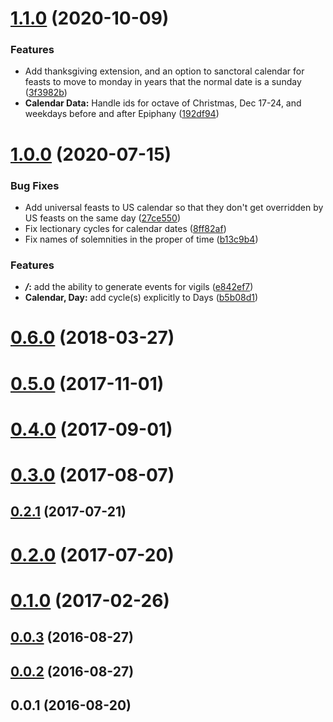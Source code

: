# [1.1.0](https://github.com/Lumen-de-Lumine/calendarium-romanum/compare/v1.0.0...v1.1.0) (2020-10-09)


### Features

* Add thanksgiving extension, and an option to sanctoral calendar for feasts to move to monday in years that the normal date is a sunday ([3f3982b](https://github.com/Lumen-de-Lumine/calendarium-romanum/commit/3f3982b8fcec4ee826adeeb0627c6c0a326eeefb))
* **Calendar Data:** Handle ids for octave of Christmas, Dec 17-24, and weekdays before and after Epiphany ([192df94](https://github.com/Lumen-de-Lumine/calendarium-romanum/commit/192df9470769c2076fd7ae975544fc5a11010bfc))



# [1.0.0](https://github.com/Lumen-de-Lumine/calendarium-romanum/compare/v0.6.0...v1.0.0) (2020-07-15)


### Bug Fixes

* Add universal feasts to US calendar so that they don't get overridden by US feasts on the same day ([27ce550](https://github.com/Lumen-de-Lumine/calendarium-romanum/commit/27ce550c0df6096719194eb9debc4dabf83153c6))
* Fix lectionary cycles for calendar dates ([8ff82af](https://github.com/Lumen-de-Lumine/calendarium-romanum/commit/8ff82af4d432db5f635954d51b60c4c339f1c68e))
* Fix names of solemnities in the proper of time ([b13c9b4](https://github.com/Lumen-de-Lumine/calendarium-romanum/commit/b13c9b4f8a7672024e4b53d8b8a9dc46874225a6))


### Features

* ***/*:** add the ability to generate events for vigils ([e842ef7](https://github.com/Lumen-de-Lumine/calendarium-romanum/commit/e842ef753c7f8296ba2c6e2c48de054d1add10d5))
* **Calendar, Day:** add cycle(s) explicitly to Days ([b5b08d1](https://github.com/Lumen-de-Lumine/calendarium-romanum/commit/b5b08d1df5a291bf7c5ce1aaea897732ff81d763))



# [0.6.0](https://github.com/Lumen-de-Lumine/calendarium-romanum/compare/v0.5.0...v0.6.0) (2018-03-27)



# [0.5.0](https://github.com/Lumen-de-Lumine/calendarium-romanum/compare/v0.4.0...v0.5.0) (2017-11-01)



# [0.4.0](https://github.com/Lumen-de-Lumine/calendarium-romanum/compare/v0.3.0...v0.4.0) (2017-09-01)



# [0.3.0](https://github.com/Lumen-de-Lumine/calendarium-romanum/compare/v0.2.1...v0.3.0) (2017-08-07)



## [0.2.1](https://github.com/Lumen-de-Lumine/calendarium-romanum/compare/v0.2.0...v0.2.1) (2017-07-21)



# [0.2.0](https://github.com/Lumen-de-Lumine/calendarium-romanum/compare/v0.1.0...v0.2.0) (2017-07-20)



# [0.1.0](https://github.com/Lumen-de-Lumine/calendarium-romanum/compare/v0.0.3...v0.1.0) (2017-02-26)



## [0.0.3](https://github.com/Lumen-de-Lumine/calendarium-romanum/compare/v0.0.2...v0.0.3) (2016-08-27)



## [0.0.2](https://github.com/Lumen-de-Lumine/calendarium-romanum/compare/v0.0.1...v0.0.2) (2016-08-27)



## 0.0.1 (2016-08-20)



